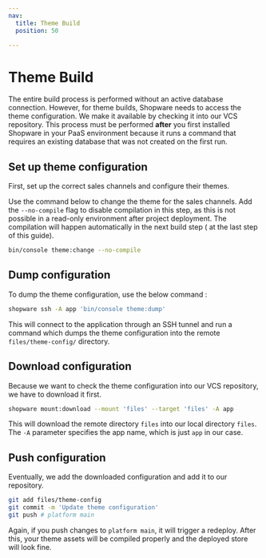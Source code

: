 ```yaml
---
nav:
  title: Theme Build
  position: 50

---
```


# Theme Build

The entire build process is performed without an active database connection. However, for theme builds, Shopware needs to access the theme configuration. We make it available by checking it into our VCS repository. This process must be performed **after** you first installed Shopware in your PaaS environment because it runs a command that requires an existing database that was not created on the first run.

## Set up theme configuration

First, set up the correct sales channels and configure their themes.

Use the command below to change the theme for the sales channels. Add the `--no-compile` flag to disable compilation in this step, as this is not possible in a read-only environment after project deployment. The compilation will happen automatically in the next build step ( at the last step of this guide).

```bash
bin/console theme:change --no-compile
```

## Dump configuration

To dump the theme configuration, use the below command :

```bash
shopware ssh -A app 'bin/console theme:dump'
```

This will connect to the application through an SSH tunnel and run a command which dumps the theme configuration into the remote `files/theme-config/` directory.

## Download configuration

Because we want to check the theme configuration into our VCS repository, we have to download it first.

```bash
shopware mount:download --mount 'files' --target 'files' -A app
```

This will download the remote directory `files` into our local directory `files`. The `-A` parameter specifies the app name, which is just `app` in our case.

## Push configuration

Eventually, we add the downloaded configuration and add it to our repository.

```bash
git add files/theme-config
git commit -m 'Update theme configuration'
git push # platform main
```

Again, if you push changes to `platform main`, it will trigger a redeploy. After this, your theme assets will be compiled properly and the deployed store will look fine.
